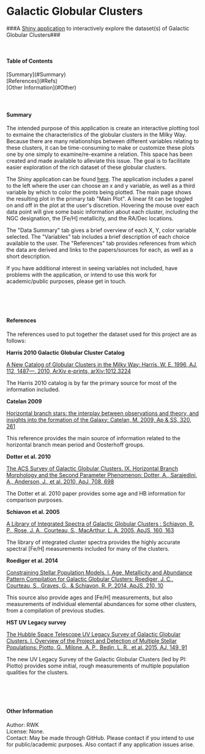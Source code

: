 Galactic Globular Clusters
================================

###A [Shiny application](https://rwk506.shinyapps.io/ShinyClusters/) to interactively explore the dataset(s) of Galactic Globular Clusters###

<br />

<h4>Table of Contents</h4>
[Summary](#Summary)<br />
[References](#Refs)<br />
[Other Information](#Other)<br />
<br /><br />


<a name="Summary"/>
<h4>Summary</h4>

The intended purpose of this application is create an interactive plotting tool to exmaine the characteristics of the globular clusters in the Milky Way. Because there are many relationships between different variables relating to these clusters, it can be time-consuming to make or customize these plots one by one simply to examine/re-examine a relation. This space has been created and made available to alleviate this issue. The goal is to facilitate easier exploration of the rich dataset of these globular clusters.

The Shiny application can be found [here](https://rwk506.shinyapps.io/ShinyClusters/). The application includes a panel to the left where the user can choose an x and y variable, as well as a third variable by which to color the points being plotted. The main page shows the resulting plot in the primary tab "Main Plot". A linear fit can be toggled on and off in the plot at the user's discretion. Hovering the mouse over each data point will give some basic information about each cluster, including the NGC designation, the [Fe/H] metallicity, and the RA/Dec locations.

The "Data Summary" tab gives a brief overview of each X, Y, color variable selected. The "Variables" tab includes a brief description of each choice available to the user. The "References" tab provides references from which the data are derived and links to the papers/sources for each, as well as a short description.

If you have additional interest in seeing variables not included, have problems with the application, or intend to use this work for academic/public purposes, please get in touch.

<br /> <br /><br />




<a name="Refs"/>
<h4>References</h4>

The references used to put together the dataset used for this project are as follows:

<b>Harris 2010 Galactic Globular Cluster Catalog</b>

[A New Catalog of Globular Clusters in the Milky Way: Harris, W. E. 1996, AJ, 112, 1487—. 2010, ArXiv e-prints, arXiv:1012.3224](http://adsabs.harvard.edu/abs/2010arXiv1012.3224H)

The Harris 2010 catalog is by far the primary source for most of the information included.
<br />

<b>Catelan 2009</b>

[Horizontal branch stars: the interplay between observations and theory, and insights into the formation of the Galaxy: Catelan, M. 2009, Ap & SS, 320, 261](http://adsabs.harvard.edu/abs/2009Ap%26SS.320..261C)

This reference provides the main source of information related to the horizontal branch mean period and Oosterhoff groups.
<br />

<b>Dotter et al. 2010</b>

[The ACS Survey of Galactic Globular Clusters. IX. Horizontal Branch Morphology and the Second Parameter Phenomenon: Dotter, A., Sarajedini, A., Anderson, J., et al. 2010, ApJ, 708, 698](http://adsabs.harvard.edu/abs/2010ApJ...708..698D)

The Dotter et al. 2010 paper provides some age and HB information for comparison purposes.
<br />

<b>Schiavon et al. 2005</b>

[A Library of Integrated Spectra of Galactic Globular Clusters : Schiavon, R. P., Rose, J. A., Courteau, S., MacArthur, L. A. 2005, ApJS, 160, 163](http://adsabs.harvard.edu/abs/2005ApJS..160..163S)

The library of integrated cluster spectra provides the highly accurate spectral [Fe/H] measurements included for many of the clusters.
<br />

<b>Roediger et al. 2014</b>

[Constraining Stellar Population Models. I. Age, Metallicity and Abundance Pattern Compilation for Galactic Globular Clusters: Roediger, J. C., Courteau, S., Graves, G., & Schiavon, R. P. 2014, ApJS, 210, 10](http://adsabs.harvard.edu/abs/2014ApJS..210...10R)

This source also provide ages and [Fe/H] measurements, but also measurements of individual elemental abundances for some other clusters, from a compilation of previous studies.
<br />

<b>HST UV Legacy survey</b>

[The Hubble Space Telescope UV Legacy Survey of Galactic Globular Clusters. I. Overview of the Project and Detection of Multiple Stellar Populations: Piotto, G., Milone, A. P., Bedin, L. R., et al. 2015, AJ, 149, 91](http://adsabs.harvard.edu/abs/2015AJ....149...91P)

The new UV Legacy Survey of the Galactic Globular Clusters (led by PI: Piotto) provides some initial, rough measurements of multiple population qualities for the clusters.



<br /> <br /><br />

<a name="Other"/>
<h4>Other Information</h4>

Author: RWK <br />
License: None. <br />
Contact: May be made through GitHub. Please contact if you intend to use for public/academic purposes. Also contact if any application issues arise. <br />

